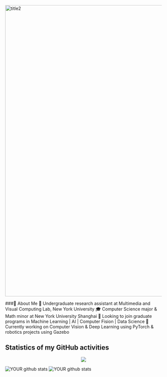 <img width="937" alt="title2" src="https://user-images.githubusercontent.com/74582280/205226328-af37a0a9-028e-4be9-bd6a-6db820825afe.png">

###👋 About Me
💼 Undergraduate research assistant at Multimedia and Visual Computing Lab, New York University
🎓 Computer Science major & Math minor at New York University Shanghai
🔭 Looking to join graduate programs in Machine Learning | AI | Computer Fision | Data Science
🌱 Currently working on Computer Vision & Deep Learning using PyTorch & robotics projects using Gazebo


## Statistics of my GitHub activities

<p align="center">
<img src="https://github-readme-streak-stats.herokuapp.com?user=SilvesterYu&theme=nord&hide_border=true)](https://git.io/streak-stats" />
 </p>

![YOUR github stats](https://github-readme-stats.vercel.app/api?username=SilvesterYu&hide_border=true&&theme=vue-dark)
![YOUR github stats](https://github-readme-stats.vercel.app/api/top-langs/?username=SilvesterYu&layout=compact&hide_border=true&langs_count=8&theme=vue-dark)




